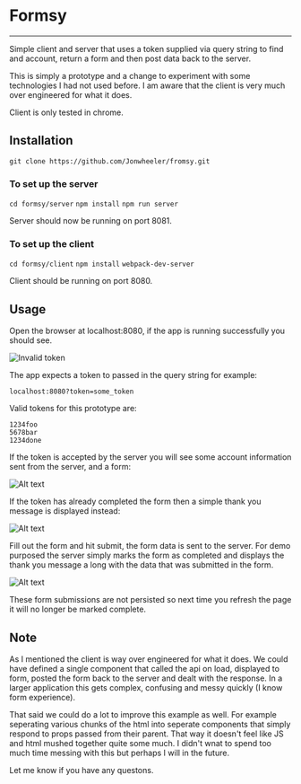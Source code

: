 # Formsy
----

Simple client and server that uses a token supplied via query string to find and 
account, return a form and then post data back to the server.

This is simply a prototype and a change to experiment with some technologies 
I had not used before. I am aware that the client is very much over engineered 
for what it does.

Client is only tested in chrome.

## Installation

`git clone https://github.com/Jonwheeler/fromsy.git`

### To set up the server

`cd formsy/server`
`npm install`
`npm run server`

Server should now be running on port 8081.

### To set up the client

`cd formsy/client`
`npm install`
`webpack-dev-server`

Client should be running on port 8080. 

## Usage

Open the browser at localhost:8080, if the app is running successfully you 
should see.

![Invalid token]("https://photos-2.dropbox.com/t/2/AABdzo53J0_i_qtpEedo5FLsqVO8i97yvEvOkNKiaGZw_w/12/125280565/png/32x32/1/_/1/2/invalid_token.png/EJ-4vWAYzX8gBygH/brKF8KY1uzwTlwUjtyIOx4B6GpZkBGlRzyapyHQM3VI?dl=0&size=1600x1200&size_mode=3" "Invalid token")

The app expects a token to passed in the query string for example:

`localhost:8080?token=some_token`

Valid tokens for this prototype are:

```
1234foo
5678bar
1234done
```

If the token is accepted by the server you will see some account information 
sent from the server, and a form:

![Alt text]("https://www.dropbox.com/s/kv6l4rjrf03n6wf/form.png?dl=0" "form")

If the token has already completed the form then a simple thank you message is 
displayed instead:

![Alt text]("https://www.dropbox.com/s/smelb75jsqrw6uz/prev_done.png?dl=0" "prev_done")

Fill out the form and hit submit, the form data is sent to the server. For demo
purposed the server simply marks the form as completed and displays the thank 
you message a long with the data that was submitted in the form.

![Alt text]("https://www.dropbox.com/s/c69u0qmmvaypehl/done.png?dl=0" "prev_done")

These form submissions are not persisted so next time you refresh the page it 
will no longer be marked complete.

## Note

As I mentioned the client is way over engineered for what it does. We could have
defined a single component that called the api on load, displayed to form, posted
the form back to the server and dealt with the response. In a larger application
this gets complex, confusing and messy quickly (I know form experience).

That said we could do a lot to improve this example as well. For example 
seperating various chunks of the html into seperate components that simply 
respond to props passed from their parent. That way it doesn't feel like JS and 
html mushed together quite some much. I didn't wnat to spend too much time 
messing with this but perhaps I will in the future.

Let me know if you have any questons.
